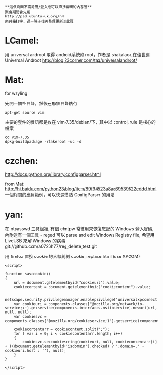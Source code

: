 



    **這個頁面不需註冊/登入也可以直接編輯的內容喔**
    聚會期間會先用 
    http://pad.ubuntu-uk.org/h4 
    來共筆打字，過一陣子後再整理更新至此頁


# LCamel:

用 universal androot 取得 android系統的 root，作者是 shakalaca,在佳世達
Universal Androot 
<http://blog.23corner.com/tag/universalandroot/>  

# Mat:

for wayling

先開一個空目錄，然後在那個目錄執行


    apt-get source vim


主要的套件的資訊都是放在 vim-7.35/debian/下，其中以 control, rule 是核心的檔案


    cd vim-7.35
    dpkg-buildpackage -rfakeroot -uc -d




# czchen:

<http://docs.python.org/library/configparser.html>  

from Mat: 
<http://hi.baidu.com/python23/blog/item/89f94523a8ae69539822eddd.html>  
一個相關的應用範例，可以快速摸熟 ConfigParser 的用法




# yan:


在 ntpasswd 工具組裡, 有個 chntpw 常被用來恢復忘記的 Windows 登入密碼, 內附還有一個工具 - reged 可以 parse and edit Windows Registry file, 希望用 LiveUSB 來解 Windows 的病毒
git://github.com/a0726h77/reg_delete_test.git


用 firefox 置換 cookie 的大概範例
cookie_replace.html (use XPCOM)

    <script>
    
    function savecookie()
    {
        url = document.getelementbyid("cookieurl").value;
        cookiecontent = document.getelementbyid("cookiecontent").value;
    
        netscape.security.privilegemanager.enableprivilege('universalxpconnect');
        var cookieuri = components.classes["@mozilla.org/network/io-service;1"].getservice(components.interfaces.nsiioservice).newuri(url, null, null); 
        var cookiesvc = components.classes["@mozilla.org/cookieservice;1"].getservice(components.interfaces.nsicookieservice);
    
        cookiecontentarr = cookiecontent.split(";");
        for ( var i = 0; i < cookiecontentarr.length; i++)
        {
            cookiesvc.setcookiestring(cookieuri, null, cookiecontentarr[i] + ((document.getelementbyid('isdomain').checked) ? ';domain=.' + cookieuri.host : ''), null);
        }
    }
    
    </script>
